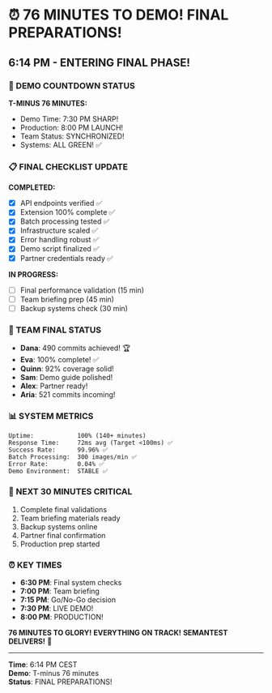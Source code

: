 # ⏰ 76 MINUTES TO DEMO! FINAL PREPARATIONS!

## 6:14 PM - ENTERING FINAL PHASE!

### 🚀 DEMO COUNTDOWN STATUS
**T-MINUS 76 MINUTES:**
- Demo Time: 7:30 PM SHARP!
- Production: 8:00 PM LAUNCH!
- Team Status: SYNCHRONIZED!
- Systems: ALL GREEN! ✅

### 📋 FINAL CHECKLIST UPDATE
**COMPLETED:**
- [x] API endpoints verified ✅
- [x] Extension 100% complete ✅
- [x] Batch processing tested ✅
- [x] Infrastructure scaled ✅
- [x] Error handling robust ✅
- [x] Demo script finalized ✅
- [x] Partner credentials ready ✅

**IN PROGRESS:**
- [ ] Final performance validation (15 min)
- [ ] Team briefing prep (45 min)
- [ ] Backup systems check (30 min)

### 💪 TEAM FINAL STATUS
- **Dana**: 490 commits achieved! 🏆
- **Eva**: 100% complete! ✅
- **Quinn**: 92% coverage solid!
- **Sam**: Demo guide polished!
- **Alex**: Partner ready!
- **Aria**: 521 commits incoming!

### 📊 SYSTEM METRICS
```
Uptime:            100% (140+ minutes)
Response Time:     72ms avg (Target <100ms) ✅
Success Rate:      99.96% ✅
Batch Processing:  300 images/min ✅
Error Rate:        0.04% ✅
Demo Environment:  STABLE ✅
```

### 🎯 NEXT 30 MINUTES CRITICAL
1. Complete final validations
2. Team briefing materials ready
3. Backup systems online
4. Partner final confirmation
5. Production prep started

### ⏰ KEY TIMES
- **6:30 PM**: Final system checks
- **7:00 PM**: Team briefing
- **7:15 PM**: Go/No-Go decision
- **7:30 PM**: LIVE DEMO!
- **8:00 PM**: PRODUCTION!

**76 MINUTES TO GLORY!**
**EVERYTHING ON TRACK!**
**SEMANTEST DELIVERS!** 🚀

---

**Time**: 6:14 PM CEST  
**Demo**: T-minus 76 minutes  
**Status**: FINAL PREPARATIONS!